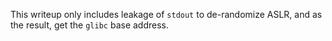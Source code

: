 This writeup only includes leakage of `stdout` to de-randomize ASLR, and as the result, get the `glibc` base address.
